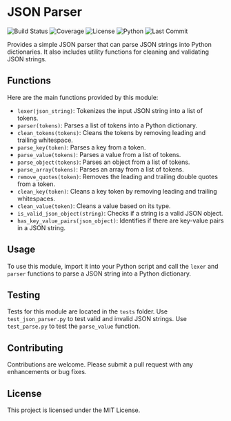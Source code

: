 # JSON Parser
![Build Status](https://img.shields.io/travis/reuben-haug/json_parser/main)
![Coverage](https://img.shields.io/codecov/c/github/reuben-haug/json_parser)
![License](https://img.shields.io/github/license/reuben-haug/json_parser)
![Python](https://img.shields.io/badge/python-v3.6+-blue.svg)
![Last Commit](https://img.shields.io/github/last-commit/reuben-haug/json_parser)

Provides a simple JSON parser that can parse JSON strings into Python dictionaries. It also includes utility functions for cleaning and validating JSON strings.

## Functions

Here are the main functions provided by this module:

- `lexer(json_string)`: Tokenizes the input JSON string into a list of tokens.
- `parser(tokens)`: Parses a list of tokens into a Python dictionary.
- `clean_tokens(tokens)`: Cleans the tokens by removing leading and trailing whitespace.
- `parse_key(token)`: Parses a key from a token.
- `parse_value(tokens)`: Parses a value from a list of tokens.
- `parse_object(tokens)`: Parses an object from a list of tokens.
- `parse_array(tokens)`: Parses an array from a list of tokens.
- `remove_quotes(token)`: Removes the leading and trailing double quotes from a token.
- `clean_key(token)`: Cleans a key token by removing leading and trailing whitespaces.
- `clean_value(token)`: Cleans a value based on its type.
- `is_valid_json_object(string)`: Checks if a string is a valid JSON object.
- `has_key_value_pairs(json_object)`: Identifies if there are key-value pairs in a JSON string.

## Usage

To use this module, import it into your Python script and call the `lexer` and `parser` functions to parse a JSON string into a Python dictionary.

## Testing

Tests for this module are located in the `tests` folder. Use `test_json_parser.py` to test valid and invalid JSON strings.  Use `test_parse.py` to test the `parse_value` function.

## Contributing

Contributions are welcome. Please submit a pull request with any enhancements or bug fixes.

## License

This project is licensed under the MIT License.
